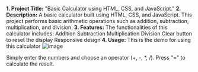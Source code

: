 **1. Project Title:**
"Basic Calculator using HTML, CSS, and JavaScript."
**2. Description:**
A basic calculator built using HTML, CSS, and JavaScript. This project performs basic arithmetic operations such as addition, subtraction, multiplication, and division.
**3. Features:**
The functionalities of this calculator includes:
Addition
Subtraction
Multiplication
Division
Clear button to reset the display
Responsive design
**4. Usage:**
This is the demo for using this calculator
![image](https://github.com/user-attachments/assets/216c32d0-165c-4478-abd1-392b435db96f)


Simply enter the numbers and choose an operator (+, -, *, /). Press "=" to calculate the result.
